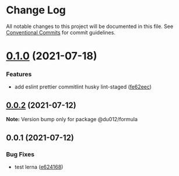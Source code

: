 # Change Log

All notable changes to this project will be documented in this file.
See [Conventional Commits](https://conventionalcommits.org) for commit guidelines.

# [0.1.0](https://github.com/myNameIsDu/du-cli/compare/@du012/formula@0.0.4...@du012/formula@0.1.0) (2021-07-18)


### Features

* add eslint prettier commitlint husky lint-staged ([fe62eec](https://github.com/myNameIsDu/du-cli/commit/fe62eec5bb7cec1d59d7ea26406a44c241309e59))





## [0.0.2](https://github.com/myNameIsDu/du-cli/compare/@du012/formula@0.0.1...@du012/formula@0.0.2) (2021-07-12)

**Note:** Version bump only for package @du012/formula





## 0.0.1 (2021-07-12)


### Bug Fixes

* test lerna ([e624168](https://github.com/myNameIsDu/du-cli/commit/e6241681ecbb94a3d54e4671d77db641a3c79d41))
